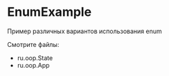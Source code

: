 # EnumExample

Пример различных вариантов использования enum

Смотрите файлы:
* ru.oop.State
* ru.oop.App
